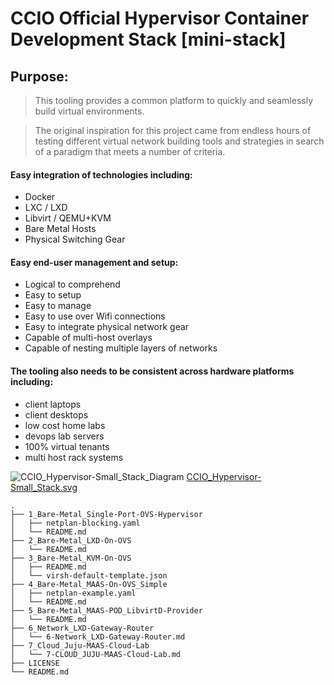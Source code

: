 # CCIO Official Hypervisor Container Development Stack [mini-stack]

## Purpose:

>This tooling provides a common platform to quickly and seamlessly build virtual environments.

>The original inspiration for this project came from endless hours of testing different virtual 
>network building tools and strategies in search of a paradigm that meets a number of criteria.

#### Easy integration of technologies including:
  + Docker
  + LXC / LXD
  + Libvirt / QEMU+KVM
  + Bare Metal Hosts
  + Physical Switching Gear

#### Easy end-user management and setup:
  + Logical to comprehend
  + Easy to setup
  + Easy to manage
  + Easy to use over Wifi connections
  + Easy to integrate physical network gear
  + Capable of multi-host overlays
  + Capable of nesting multiple layers of networks

#### The tooling also needs to be consistent across hardware platforms including:
  + client laptops
  + client desktops
  + low cost home labs
  + devops lab servers
  + 100% virtual tenants
  + multi host rack systems

![CCIO_Hypervisor-Small_Stack_Diagram](https://github.com/KathrynMorgan/small-stack/blob/master/web/drawio/CCIO_Hypervisor-Small_Stack.svg)
<a href="https://github.com/KathrynMorgan/small-stack/blob/master/web/drawio/CCIO_Hypervisor-Small_Stack.svg" target="_blank">CCIO_Hypervisor-Small_Stack.svg</a>
````
.
├── 1_Bare-Metal_Single-Port-OVS-Hypervisor
│   ├── netplan-blocking.yaml
│   └── README.md
├── 2_Bare-Metal_LXD-On-OVS
│   └── README.md
├── 3_Bare-Metal_KVM-On-OVS
│   ├── README.md
│   └── virsh-default-template.json
├── 4_Bare-Metal_MAAS-On-OVS_Simple
│   ├── netplan-example.yaml
│   └── README.md
├── 5_Bare-Metal_MAAS-POD_LibvirtD-Provider
│   └── README.md
├── 6_Network_LXD-Gateway-Router
│   └── 6-Network_LXD-Gateway-Router.md
├── 7_Cloud_Juju-MAAS-Cloud-Lab
│   └── 7-CLOUD_JUJU-MAAS-Cloud-Lab.md
├── LICENSE
└── README.md
````
